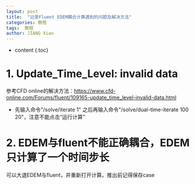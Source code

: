 ```yaml
---
layout: post
title:  "记录Fluent EDEM耦合计算遇到的问题及解决方法"
categories: 教程
tags:  教程
author: JIANG Xiao
---
```


* content
{:toc}

# 1. Update_Time_Level: invalid data
参考CFD online的解决方法：https://www.cfd-online.com/Forums/fluent/109165-update_time_level-invalid-data.html
- 先输入命令"/solve/iterate 1" 之后再输入命令"/solve/dual-time-iterate 100 20"，注意不能点击“运行计算”

# 2. EDEM与fluent不能正确耦合，EDEM只计算了一个时间步长
可以大退EDEM与fluent，并重新打开计算。推出前记得保存case
